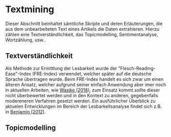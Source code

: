 # Textmining
Dieser Abschnitt beinhaltet sämtliche Skripte und deren Erläuterungen, die aus dem unbearbeiteten Text eines Artikels die Daten extrahieren. Hierzu zählen eine Textverständlichkeit, das Topicmodelling, Sentimentanalyse, Wortzählung, usw..

## Textverständlichkeit
Als Methode zur Ermittlung der Lesbarkeit wurde der "Flesch-Reading-Ease"-Index (FRE-Index) verwendet, welcher später auf die deutsche Sprache übertragen wurde.
Beim FRE-Index handelt es sich zwar um einen älteren Ansatz, welcher aufgrund seiner einfach Anwendung aber imer noch in aktuellen Arbeiten, wie [Wasike (2018)](https://journals.sagepub.com/doi/pdf/10.1177/1464884916673387?casa_token=iTeO8-UtiLgAAAAA:FjTec3PYjhX0Y_Xh6WkqRLVtIDIG-a7Z5rhl53eJn7LxdGPqwFCwCmtc5SIX4pfWh8wvhBEX5h_O), zum Einsatz kommt.sollte dieser nicht überbewertet werden und in den Kontext zu anderen, gegebenfalls modereneren Verfahren gesetzt werden. Ein ausführlicher Überblick zu aktuelen Entwicklungen im Bereich der Lesbarkeitsanalyse findet sich z.B. in [Benjamin (2012)](https://link.springer.com/content/pdf/10.1007/s10648-011-9181-8.pdf).

## Topicmodelling

